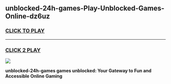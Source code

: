 
## unblocked-24h-games-Play-Unblocked-Games-Online-dz6uz
<h3>
<a href="https://premium76.site?title=unblocked-24h-games&ref=25A">CLICK TO PLAY</a></h3>
<hr>

<h3>
<a href="https://premium76.site?title=unblocked-24h-games&ref=25A">CLICK 2 PLAY</a>
  
</h3>

<a href="https://premium76.site?title=unblocked-24h-games&ref=25A"><img src="https://clearcache.store/games.png"></a>


**unblocked-24h-games games unblocked: Your Gateway to Fun and Accessible Online Gaming**
